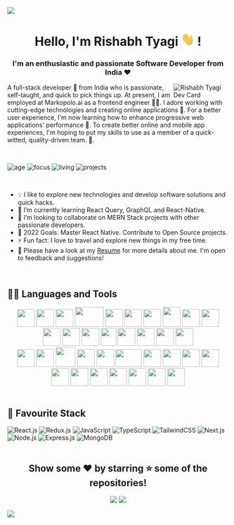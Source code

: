 ![](https://raw.githubusercontent.com/halfrost/halfrost/master/icons/header_.png)

<h1 align="center"> Hello, I'm Rishabh Tyagi <img src="https://raw.githubusercontent.com/ABSphreak/ABSphreak/master/gifs/Hi.gif" width="30px" height="30px" > ! </h1>

<h3 align="center">I'm an enthusiastic and passionate Software Developer from India ❤</h3>  


<div align="left">

<a href="https://app.daily.dev/rishabhtyagi"><img src="https://api.daily.dev/devcards/v2/ZjyEMegqlF1vByOibT1Ui.png?type=default&r=527" width="25%" align="right" alt="Rishabh Tyagi Dev Card"/></a>

A full-stack developer 🎯 from India who is passionate, self-taught, and quick to pick things up. At present, I am employed at Markopolo.ai as a frontend engineer 👨‍🎓. I adore working with cutting-edge technologies and creating online applications 🔭. For a better user experience, I'm now learning how to enhance progressive web applications' performance 🌱. To create better online and mobile app experiences, I'm hoping to put my skills to use as a member of a quick-witted, quality-driven team. 🚀. 

  <br />
  
![age](https://img.shields.io/badge/age-28-blueviolet)
![focus](https://img.shields.io/badge/focus-FullStack-critical)
![living](https://img.shields.io/badge/living-India-ff69b4)
![projects](https://img.shields.io/badge/projects-38-important)

  <br />

- 💡 I like to explore new technologies and develop software solutions and quick hacks.
- 🌱 I’m currently learning React Query, GraphQL and React-Native.
- 👯 I’m looking to collaborate on MERN Stack projects with other passionate developers.
- 🥅 2022 Goals: Master React Native. Contribute to Open Source projects.
- ⚡ Fun fact: I love to travel and explore new things in my free time.
- 📝 Please have a look at my [Resume](https://drive.google.com/file/d/1YzqsLb79I6wvq8pEuSeYB0JFf5zpHOqC/view?usp=drive_link) for more details about me. I'm open to feedback and suggestions!
  
 </div>

<br />

## 👨‍💻 Languages and Tools

<div align="center">

<img src="https://i.imgur.com/Riq5bIb.png" height="40" width="40">
<img src="https://i.imgur.com/Uivesm4.png" height="40" width="40">
<img src="https://i.imgur.com/KUlechH.png" height="40" width="40">
<img src="https://i.imgur.com/lPav31e.png" height="45" width="65">
<img src="https://i.imgur.com/uTwsATT.png" height="40" width="40">
<img src="https://i.imgur.com/0zjDnXw.png" height="40" width="40">
<img src="https://i.imgur.com/VBd4aS3.png" height="40" width="40">
<img src="https://i.imgur.com/KSZRGKH.png" height="45" width="40">
<img src="https://i.imgur.com/JcUsLfc.png" height="40" width="40">
<img src="https://i.imgur.com/pWp0iDn.png" height="40" width="40"> 
<img src="https://i.imgur.com/wa305S7.png" height="40" width="40">
<img src="https://i.imgur.com/wsUmcb5.png" height="40" width="40">
<img src="https://i.imgur.com/3NP07nj.png" height="40" width="40">
<img src="https://i.imgur.com/mH7zbFv.png" height="40" width="35">
<img src="https://i.imgur.com/9Ulh3vX.png" height="40" width="40">
<img src="https://i.imgur.com/apxFVxR.png" height="40" width="40">
<img src="https://i.imgur.com/t74wIVs.png" height="40" width="40">
<img src="https://i.imgur.com/egRbxBy.png" height="40" width="40">

<br />

<img src="https://i.imgur.com/CfbGSw2.png" height="40" width="40">
<img src="https://i.imgur.com/ydbeeyk.png" height="40" width="40">
<img src="https://i.imgur.com/054LTZq.png" height="45" width="45">
<img src="https://i.imgur.com/mQGR6nx.png" height="40" width="40">
<img src="https://i.imgur.com/x6EieWc.png" height="40" width="40">
<img src="https://i.imgur.com/K5LeVnW.png" height="40" width="60">
<img src="https://i.imgur.com/ehWaPTK.png" height="40" width="40">
<img src="https://i.imgur.com/4ryo0Qh.png" height="40" width="40">
<img src="https://i.imgur.com/59p9PDP.png" height="40" width="40">
<img src="https://i.imgur.com/DjzmcTo.png" height="40" width="40">
<img src="https://i.imgur.com/VjulBsn.png" height="40" width="40">
<img src="https://i.imgur.com/H3C168v.png" height="40" width="40">
<img src="https://i.imgur.com/bbawh2F.png" height="40" width="40">
<img src="https://i.imgur.com/0BKuO1I.png" height="40" width="40">
<img src="https://i.imgur.com/b65wQ01.png" height="40" width="40">
<img src="https://i.imgur.com/0EZWddS.png" height="40" width="40">
<img src="https://i.imgur.com/yBHwdqa.png" height="40" width="40">
</div>

<br /> 

## 🎀 Favourite Stack

<div align="left">

<img alt="React.js" src="https://img.shields.io/badge/React-20232A?style=for-the-badge&logo=react&logoColor=61DAFB" />
<img alt="Redux.js" src="https://img.shields.io/badge/Redux-593D88?style=for-the-badge&logo=redux&logoColor=white" />
<img alt="JavaScript" src="http://img.shields.io/badge/javascript-000000?style=for-the-badge&logo=javascript&logoColor=white" />
<img alt="TypeScript" src="https://img.shields.io/badge/typescript-000000?style=for-the-badge&logo=typescript&logoColor=white" />
<img alt="TailwindCSS" src="https://img.shields.io/badge/Tailwind_CSS-38B2AC?style=for-the-badge&logo=tailwind-css&logoColor=white"/>
<img alt="Next.js" src="https://img.shields.io/badge/next.js-000000?style=for-the-badge&logo=nextdotjs&logoColor=white" />
<img alt="Node.js" src="https://img.shields.io/badge/Node.js-43853D?style=for-the-badge&logo=node.js&logoColor=white" />
<img alt="Express.js" src="https://img.shields.io/badge/express.js-%23404d59.svg?style=for-the-badge&logo=express&logoColor=%2361DAFB"/>
<img alt="MongoDB" src="https://img.shields.io/badge/MongoDB-4EA94B?style=for-the-badge&logo=mongodb&logoColor=white" />

</div>

<br /> 

<div align="center">

## Show some ❤️ by starring ⭐ some of the repositories!

[<img src="https://img.shields.io/badge/Gmail-D14836?style=for-the-badge&logo=gmail&logoColor=white">](https://mail.google.com/mail/?view=cm&fs=1&to=rishabhtyagi18@gmail.com)
[<img src="https://img.shields.io/badge/linkedin-%230077B5.svg?&style=for-the-badge&logo=linkedin&logoColor=white">](https://www.linkedin.com/in/rishabh-tyagi-4256a2a0/)

</div>

![](https://i.imgur.com/IuzIC2j.png)

